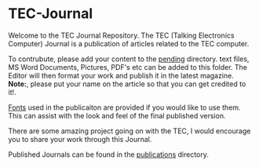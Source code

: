# TEC-Journal

Welcome to the TEC Journal Repository.  The TEC (Talking Electronics Computer) Journal is a publication of articles related to the TEC computer.

To contrubute, please add your content to the [pending](./pending) directory.  text files, MS Word Documents, Pictures, PDF's etc can be added to this folder.  The Editor will then format your work and publish it in the latest magazine.  __Note:__, please put your name on the article so that you can get credited to it!.

[Fonts](./fonts) used in the publicaiton are provided if you would like to use them.  This can assist with the look and feel of the final published version.

There are some amazing project going on with the TEC, I would encourage you to share your work through this Journal.

Published Journals can be found in the [publications](./publications) directory.

